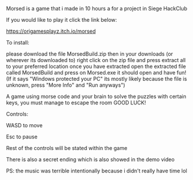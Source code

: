 Morsed is a game that i made in 10 hours a for a project in Siege HackClub

If you would like to play it click the link below:

https://origamesplayz.itch.io/morsed

To install:

please download the file MorsedBuild.zip
then in your downloads (or wherever its downloaded to)
right click on the zip file and press extract all to your preferred location
once you have extracted open the extracted file called MorsedBuild and press on Morsed.exe
it should open and have fun!
(If it says "Windows protected your PC" its mostly likely because the file is unknown, press "More Info" and "Run anyways")

A game using morse code and your brain to solve the puzzles with certain keys, you must manage to escape the room GOOD LUCK!

Controls:

WASD to move

Esc to pause

Rest of the controls will be stated within the game



There is also a secret ending which is also showed in the demo video

PS: the music was terrible intentionally because i didn't really have time lol
